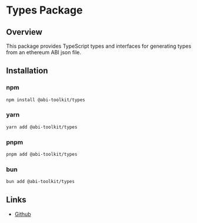 # Types Package

## Overview

This package provides TypeScript types and interfaces for generating types from an ethereum ABI json file.

## Installation

### npm

```bash
npm install @abi-toolkit/types
```

### yarn

```bash
yarn add @abi-toolkit/types
```

### pnpm

```bash
pnpm add @abi-toolkit/types
```

### bun

```bash
bun add @abi-toolkit/types
```

## Links

- [Github](https://github.com/niZmosis/abi-toolkit)
